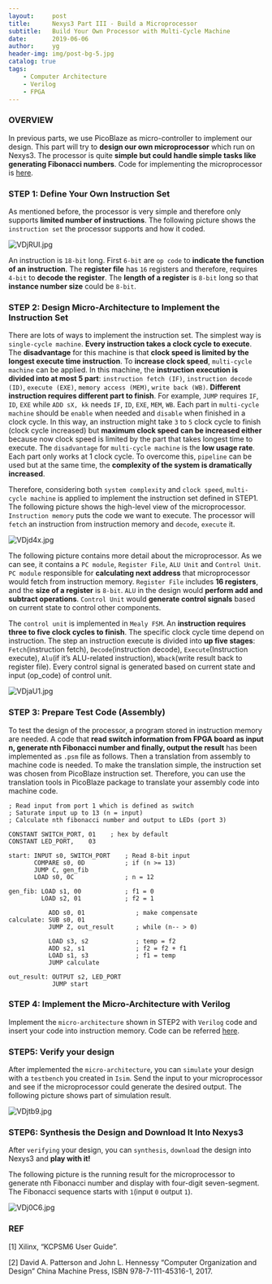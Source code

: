 ```yaml
---
layout:     post
title:      Nexys3 Part III - Build a Microprocessor
subtitle:   Build Your Own Processor with Multi-Cycle Machine
date:       2019-06-06
author:     yg
header-img: img/post-bg-5.jpg
catalog: true
tags:
    - Computer Architecture
    - Verilog
    - FPGA
---
```



### OVERVIEW
In previous parts, we use PicoBlaze as micro-controller to implement our design. This part will try to **design our own microprocessor** which run on Nexys3. The processor is quite **simple but could handle simple tasks like generating Fibonacci numbers**. Code for implementing the microprocessor is [here](https://github.com/yg9120/Nexys3/tree/master/CreateYourMicroprocessor).


### STEP 1: Define Your Own Instruction Set

As mentioned before, the processor is very simple and therefore only supports **limited number of instructions**. The following picture shows the `instruction set` the processor supports and how it coded.

![VDjRUI.jpg](https://s2.ax1x.com/2019/06/09/VDjRUI.jpg)

An instruction is `18-bit` long. First `6-bit` are `op code` to **indicate the function of an instruction**. The **register file** has `16` registers and therefore, requires `4-bit` to **decode the register**. The **length of a register** is `8-bit` long so that **instance number size** could be `8-bit`.


### STEP 2: Design Micro-Architecture to Implement the Instruction Set

There are lots of ways to implement the instruction set. The simplest way is `single-cycle machine`. **Every instruction takes a clock cycle to execute**. The **disadvantage** for this machine is that **clock speed is limited by the longest execute time instruction**. To **increase clock speed**, `multi-cycle machine` can be applied. In this machine, the **instruction execution is divided into at most 5 part**: `instruction fetch (IF)`, `instruction decode (ID)`, `execute (EXE)`, `memory access (MEM)`, `write back (WB)`. **Different instruction requires different part to finish**. For example, `JUMP` requires `IF`, `ID`, `EXE` while `ADD sX, kk` needs `IF`, `ID`, `EXE`, `MEM`, `WB`. Each part in `multi-cycle machine` should be `enable` when needed and `disable` when finished in a clock cycle. In this way, an instruction might take `3` to `5` clock cycle to finish (clock cycle increased) but **maximum clock speed can be increased either** because now clock speed is limited by the part that takes longest time to execute. The `disadvantage` for `multi-cycle machine` is the **low usage rate**. Each part only works at 1 clock cycle. To overcome this, `pipeline` can be used but at the same time, the **complexity of the system is dramatically increased**.

Therefore, considering both `system complexity` and `clock speed`, `multi-cycle machine` is applied to implement the instruction set defined in STEP1. The following picture shows the high-level view of the microprocessor. `Instruction memory` puts the code we want to execute. The processor will `fetch` an instruction from instruction memory and `decode`, `execute` it.

![VDjd4x.jpg](https://s2.ax1x.com/2019/06/09/VDjd4x.jpg)

The following picture contains more detail about the microprocessor. As we can see, it contains a `PC module`, `Register File`, `ALU Unit` and `Control Unit`. `PC module` responsible for **calculating next address** that microprocessor would fetch from instruction memory. `Register File` includes **16 registers**, and the **size of a register** is `8-bit`. `ALU` in the design would **perform add and subtract operations**. `Control Unit` would **generate control signals** based on current state to control other components.

The `control unit` is implemented in `Mealy FSM`. An **instruction requires three to five clock cycles to finish**. The specific clock cycle time depend on instruction. The step an instruction execute is divided into **up five stages**: `Fetch`(instruction fetch), `Decode`(instruction decode), `Execute`(Instruction execute), `Alu`(if it’s ALU-related instruction), `Wback`(write result back to register file). Every control signal is generated based on current state and input (op_code) of control unit.

![VDjaU1.jpg](https://s2.ax1x.com/2019/06/09/VDjaU1.jpg)


### STEP 3: Prepare Test Code (Assembly)

To test the design of the processor, a program stored in instruction memory are needed. A code that **read switch information from FPGA board as input n, generate nth Fibonacci number and finally, output the result** has been implemented as `.psm` file as follows. Then a translation from assembly to machine code is needed. To make the translation simple, the instruction set was chosen from PicoBlaze instruction set. Therefore, you can use the translation tools in PicoBlaze package to translate your assembly code into machine code.

```
; Read input from port 1 which is defined as switch
; Saturate input up to 13 (n = input)
; Calculate nth fibonacci number and output to LEDs (port 3)

CONSTANT SWITCH_PORT, 01    ; hex by default
CONSTANT LED_PORT,    03

start: INPUT s0, SWITCH_PORT    ; Read 8-bit input
       COMPARE s0, 0D           ; if (n >= 13) 
	   JUMP C, gen_fib
	   LOAD s0, 0C              ; n = 12
	   
gen_fib: LOAD s1, 00            ; f1 = 0
         LOAD s2, 01            ; f2 = 1
		 
		   ADD s0, 01              ; make compensate		 
calculate: SUB s0, 01              
		   JUMP Z, out_result      ; while (n-- > 0)
		   
		   LOAD s3, s2             ; temp = f2
		   ADD s2, s1              ; f2 = f2 + f1
		   LOAD s1, s3             ; f1 = temp
		   JUMP calculate
		   
out_result: OUTPUT s2, LED_PORT
            JUMP start
```

### STEP 4: Implement the Micro-Architecture with Verilog

Implement the `micro-architecture` shown in STEP2 with `Verilog` code and insert your code into instruction memory. Code can be referred [here](https://github.com/yg9120/Nexys3/tree/master/CreateYourMicroprocessor).


### STEP5: Verify your design

After implemented the `micro-architecture`, you can `simulate` your design with a `testbench` you created in `Isim`. Send the input to your microprocessor and see if the microprocessor could generate the desired output. The following picture shows part of simulation result.

![VDjtb9.jpg](https://s2.ax1x.com/2019/06/09/VDjtb9.jpg)


### STEP6: Synthesis the Design and Download It Into Nexys3

After `verifying` your design, you can `synthesis`, `download` the design into Nexys3 and **play with it!**

The following picture is the running result for the microprocessor to generate nth Fibonacci number and display with four-digit seven-segment. The Fibonacci sequence starts with `1`(input `0` output `1`).

![VDj0C6.jpg](https://s2.ax1x.com/2019/06/09/VDj0C6.jpg)


### REF

[1] Xilinx, “KCPSM6 User Guide”.

[2] David A. Patterson and John L. Hennessy “Computer Organization and Design” China Machine Press, ISBN 978-7-111-45316-1, 2017.



